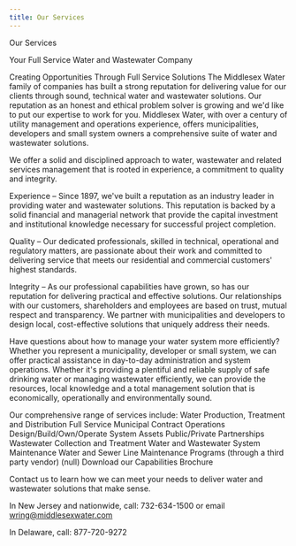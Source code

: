 ```yaml
---
title: Our Services
---
```


Our Services

Your Full Service Water and Wastewater Company

Creating Opportunities Through Full Service Solutions
The Middlesex Water family of companies has built a strong reputation for delivering value for our clients through sound, technical water and wastewater solutions. Our reputation as an honest and ethical problem solver is growing and we'd like to put our expertise to work for you. Middlesex Water, with over a century of utility management and operations experience, offers municipalities, developers and small system owners a comprehensive suite of water and wastewater solutions.

We offer a solid and disciplined approach to water, wastewater and related services management that is rooted in experience, a commitment to quality and integrity.


Experience – Since 1897, we've built a reputation as an industry leader in providing water and wastewater solutions. This reputation is backed by a solid financial and managerial network that provide the capital investment and institutional knowledge necessary for successful project completion.

Quality – Our dedicated professionals, skilled in technical, operational and regulatory matters, are passionate about their work and committed to delivering service that meets our residential and commercial customers' highest standards.

Integrity – As our professional capabilities have grown, so has our reputation for delivering practical and effective solutions. Our relationships with our customers, shareholders and employees are based on trust, mutual respect and transparency. We partner with municipalities and developers to design local, cost-effective solutions that uniquely address their needs.

Have questions about how to manage your water system more efficiently? Whether you represent a municipality, developer or small system, we can offer practical assistance in day-to-day administration and system operations. Whether it's providing a plentiful and reliable supply of safe drinking water or managing wastewater efficiently, we can provide the resources, local knowledge and a total management solution that is economically, operationally and environmentally sound.

Our comprehensive range of services include:
Water Production, Treatment and Distribution
Full Service Municipal Contract Operations
Design/Build/Own/Operate System Assets
Public/Private Partnerships
Wastewater Collection and Treatment
Water and Wastewater System Maintenance
Water and Sewer Line Maintenance Programs (through a third party vendor)
(null)
Download our Capabilities Brochure

Contact us to learn how we can meet your needs to deliver water and wastewater solutions that make sense.

In New Jersey and nationwide, call: 732-634-1500 or email wring@middlesexwater.com

In Delaware, call: 877-720-9272